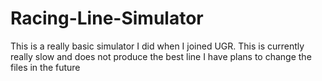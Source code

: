 # Racing-Line-Simulator
This is a really basic simulator I did when I joined UGR. This is currently really slow and does not produce the best line I have plans to change the files in the future
